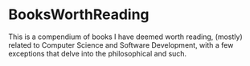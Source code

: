 # BooksWorthReading
This is a compendium of books I have deemed worth reading, (mostly) related to Computer Science and Software Development, with a few exceptions that delve into the philosophical and such.
